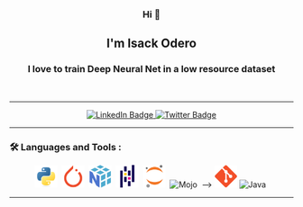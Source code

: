 <!--<div id="header" align="center">
  <img src="./brain_electron.gif" width="400"/>
</div>

<hr>-->
<h3 align="center"> Hi 👋 </h3>

<div class="alert alert-success">
  <h2 align="center">I'm Isack Odero</h2>
  <h3 align="center">I love to train Deep Neural Net in a low resource dataset</h3>
</div>
<div align="center">
  <img src="https://komarev.com/ghpvc/?username=oderoi&style=flat-square&color=blue"  alt=""/>
  </div>
<hr>
<div id="badges" align="center">
<!--     <a href="https://t.me/IsackOdero">
    <img src="https://img.shields.io/badge/Telegram-blue?style=for-the-badge&logo=telegram&logoColor=white" alt="Telegram Badge"/>
  </a> -->
  <a href="https://www.linkedin.com/in/oderoi/">
    <img src="https://img.shields.io/badge/LinkedIn-blue?style=for-the-badge&logo=linkedin&logoColor=white" alt="LinkedIn Badge"/>
  </a>
    <a href="https://twitter.com/oderoi_">
    <img src="https://img.shields.io/badge/Twitter-blue?style=for-the-badge&logo=twitter&logoColor=white" alt="Twitter Badge"/>
  </a>
 <!-- <a href="https://www.youtube.com/channel/UChTMJrIWqc2JnB8h3c-EyaQ?view_as=subscriber">
    <img src="https://img.shields.io/badge/YouTube-red?style=for-the-badge&logo=youtube&logoColor=white" alt="Youtube Badge"/>
  </a>-->
</div>
<hr>

<!--### :mechanical_arm: Projects: -->


<!-- ### :man_teacher: Facilitation : -->






### :hammer_and_wrench: Languages and Tools :
<div align="center">
  <img src="https://github.com/devicons/devicon/blob/master/icons/python/python-original.svg" title="Python" alt="Python" width="40" height="40"/>&nbsp;
  <img src="https://github.com/devicons/devicon/blob/master/icons/pytorch/pytorch-original.svg" title="PyTorch" alt="PyTorch" width="40" height="40"/>&nbsp;
<!--   <img src="https://github.com/devicons/devicon/blob/master/icons/tensorflow/tensorflow-original.svg" title="TensorFlow" alt="TensorFlow" width="40" height="40"/>&nbsp; -->
  <img src="https://github.com/devicons/devicon/blob/master/icons/numpy/numpy-original.svg" title="NumPy" alt="NumPy" width="40" height="40"/>&nbsp;
  <img src="https://github.com/devicons/devicon/blob/master/icons/pandas/pandas-original.svg" title="Pandas" alt="Pandas" width="40" height="40"/>&nbsp;
  <img src="https://github.com/devicons/devicon/blob/master/icons/jupyter/jupyter-original.svg" title="Jupyter" alt="Jupyter" width="40" height="40"/>&nbsp;
  <img src="https://github.com/devicons/devicon/blob/master/icons/opencv/mojo-programming.svg" title="Mojo" alt="Mojo" width="40" height="40"/>&nbsp; -->
  <!--<img src="https://github.com/devicons/devicon/blob/master/icons/networkx/networkx-original.svg" title="Networkx" alt="Networkx" width="40" height="40"/>&nbsp;-->
<!--   <img src="https://github.com/devicons/devicon/blob/master/icons/css3/css3-plain-wordmark.svg"  title="CSS3" alt="CSS" width="40" height="40"/>&nbsp;
  <img src="https://github.com/devicons/devicon/blob/master/icons/html5/html5-original.svg" title="HTML5" alt="HTML" width="40" height="40"/>&nbsp;
  <img src="https://github.com/devicons/devicon/blob/master/icons/javascript/javascript-original.svg" title="JavaScript" alt="JavaScript" width="40" height="40"/>&nbsp;
  <img src="https://github.com/devicons/devicon/blob/master/icons/jquery/jquery-original.svg" title="JQuery" alt="JQuery" width="40" height="40"/>&nbsp;
  <img src="https://github.com/devicons/devicon/blob/master/icons/django/django-plain.svg" title="Django"  alt="Django" width="40" height="40"/>&nbsp;
  <img src="https://github.com/devicons/devicon/blob/master/icons/mysql/mysql-original.svg" title="MySQL"  alt="MySQL" width="40" height="40"/>&nbsp;
  <img src="https://github.com/devicons/devicon/blob/master/icons/sqlite/sqlite-original.svg" title="SQLite" alt="SQLite" width="40" height="40"/>&nbsp; -->
  <img src="https://github.com/devicons/devicon/blob/master/icons/git/git-original.svg" title="Git" **alt="Git" width="40" height="40"/>
  <img src="https://www.bing.com/images/search?view=detailV2&ccid=MW0yA5q1&id=A8BEE446CFA27DA911EF310C4D3C20079D4921CF&thid=OIP.MW0yA5q1-mSzcG41RfLxpQHaDO&mediaurl=https%3a%2f%2fcanada1.discourse-cdn.com%2ffree1%2fuploads%2ffortran_lang%2foptimized%2f2X%2f9%2f98926f2cd4f7a2c5a0f1f0f1a3393d10bdef2656_2_690x301.png&cdnurl=https%3a%2f%2fth.bing.com%2fth%2fid%2fR.316d32039ab5fa64b3706e3545f2f1a5%3frik%3dzyFJnQcgPE0MMQ%26pid%3dImgRaw%26r%3d0&exph=301&expw=690&q=mojo+programming+language+logo+in+github&simid=608013077291472746&FORM=IRPRST&ck=C68ACDF07E200B5EB6A4993920953E45&selectedIndex=3&ajaxhist=0&ajaxserp=0" title="C++" alt="Java" width="40" height="40"/>&nbsp;
<!--   <img src="https://github.com/devicons/devicon/blob/master/icons/arduino/arduino-original.svg" title="Arduino" alt="Markdown" width="40" height="40"/>&nbsp; -->
<!--   <img src="https://github.com/devicons/devicon/blob/master/icons/java/java-original.svg" title="Java" alt="Java" width="40" height="40"/>&nbsp; -->
<!--   <img src="https://github.com/devicons/devicon/blob/master/icons/php/php-plain.svg" title="PHP" alt="PHP" width="40" height="40"/>&nbsp; -->
<!--   <img src="https://github.com/devicons/devicon/blob/master/icons/latex/latex-original.svg" title="PHP" alt="LaTex" width="40" height="40"/>&nbsp; -->
</div>
<hr>
<!---
### :fire: My Stats :
<div id="header" align="center">
-->
<!--
[![GitHub Streak](http://github-readme-streak-stats.herokuapp.com?user=oderoi&theme=dark&background=000000)](https://git.io/streak-stats)
![GitHub stats](https://github-readme-stats.vercel.app/api?username=oderoi&show_icons=true&theme=merko)
[![Top Langs](https://github-readme-stats.vercel.app/api/top-langs/?username=oderoi&layout=compact&theme=vision-friendly-dark)](https://github.com/oderoi/github-readme-stats)
<!--
</div>

<hr>
<div align="center">
  <h3>😄😄😄</h3> 
  <img src="https://readme-jokes.vercel.app/api" alt="Jokes Card" />
</div>
-->

<!---
-
- 👋 Hi, I’m @isackodero
- 👀 I’m interested in ...
- 🌱 I’m currently learning ...
- 💞️ I’m looking to collaborate on ...
- 📫 How to reach me ...
- 
--->
<!---
isackodero/isackodero is a ✨ special ✨ repository because its `README.md` (this file) appears on your GitHub profile.
You can click the Preview link to take a look at your changes.
--->


<!--
**isackodero/isackodero** is a ✨ _special_ ✨ repository because its `README.md` (this file) appears on your GitHub profile.

Here are some ideas to get you started:

- 🔭 I’m currently working on ...
- 🌱 I’m currently learning ...
- 👯 I’m looking to collaborate on ...
- 🤔 I’m looking for help with ...
- 💬 Ask me about ...
- 📫 How to reach me: ...
- 😄 Pronouns: ...
- ⚡ Fun fact: ...
-->
